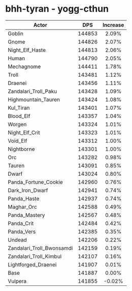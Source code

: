 # bhh-tyran - yogg-cthun
| Actor | DPS | Increase |
|---|:---:|:---:|
|Goblin|144853|2.09%|
|Gnome|144826|2.07%|
|Night_Elf_Haste|144813|2.06%|
|Human|144790|2.05%|
|Mechagnome|144411|1.78%|
|Troll|143481|1.12%|
|Draenei|143456|1.11%|
|Zandalari_Troll_Paku|143428|1.09%|
|Highmountain_Tauren|143424|1.08%|
|Kul_Tiran|143401|1.07%|
|Blood_Elf|143357|1.04%|
|Worgen|143324|1.01%|
|Night_Elf_Crit|143323|1.01%|
|Void_Elf|143312|1.00%|
|Nightborne|143301|1.00%|
|Orc|143282|0.98%|
|Tauren|143091|0.85%|
|Dwarf|143024|0.80%|
|Panda_Fortune_Cookie|142960|0.76%|
|Dark_Iron_Dwarf|142941|0.74%|
|Panda_Haste|142937|0.74%|
|Maghar_Orc|142588|0.49%|
|Panda_Mastery|142567|0.48%|
|Panda_Crit|142484|0.42%|
|Panda_Vers|142385|0.35%|
|Undead|142206|0.22%|
|Zandalari_Troll_Bwonsamdi|142159|0.19%|
|Zandalari_Troll_Kimbul|142107|0.16%|
|Lightforged_Draenei|141907|0.01%|
|Base|141887|0.00%|
|Vulpera|141855|-0.02%|
